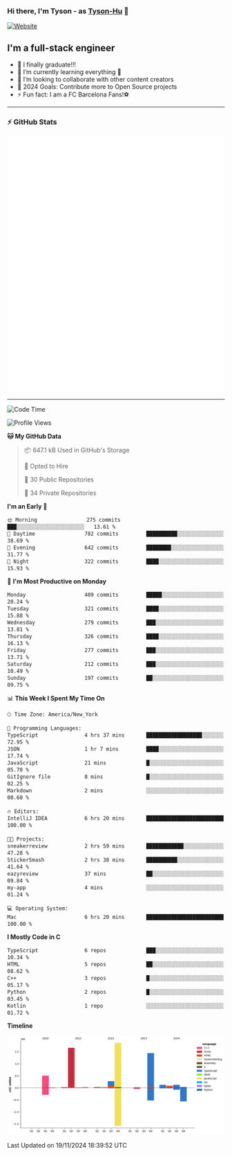 ### Hi there, I'm Tyson - as [Tyson-Hu][website] 👋

[![Website](https://img.shields.io/website?label=Tianzhe.me&style=for-the-badge&url=https%3A%2F%2Ftianzhe.me)](https://tianzhe.me)


## I'm a full-stack engineer

- 🔭 I finally graduate!!!
- 🌱 I’m currently learning everything 🤣
- 👯 I’m looking to collaborate with other content creators
- 🥅 2024 Goals: Contribute more to Open Source projects
- ⚡ Fun fact: I am a FC Barcelona Fans!⚽️

---

### ⚡️ GitHub Stats
![](https://raw.githubusercontent.com/Tyson-Hu/github-stats-card/master/generated/overview.svg)
![](https://raw.githubusercontent.com/Tyson-Hu/github-stats-card/master/generated/languages.svg)

---

<!--START_SECTION:waka-->
![Code Time](http://img.shields.io/badge/Code%20Time-262%20hrs%2021%20mins-blue)

![Profile Views](http://img.shields.io/badge/Profile%20Views-0-blue)

**🐱 My GitHub Data** 

> 📦 647.1 kB Used in GitHub's Storage 
 > 
> 💼 Opted to Hire
 > 
> 📜 30 Public Repositories 
 > 
> 🔑 34 Private Repositories 
 > 
**I'm an Early 🐤** 

```text
🌞 Morning                275 commits         ███░░░░░░░░░░░░░░░░░░░░░░   13.61 % 
🌆 Daytime                782 commits         ██████████░░░░░░░░░░░░░░░   38.69 % 
🌃 Evening                642 commits         ████████░░░░░░░░░░░░░░░░░   31.77 % 
🌙 Night                  322 commits         ████░░░░░░░░░░░░░░░░░░░░░   15.93 % 
```
📅 **I'm Most Productive on Monday** 

```text
Monday                   409 commits         █████░░░░░░░░░░░░░░░░░░░░   20.24 % 
Tuesday                  321 commits         ████░░░░░░░░░░░░░░░░░░░░░   15.88 % 
Wednesday                279 commits         ███░░░░░░░░░░░░░░░░░░░░░░   13.81 % 
Thursday                 326 commits         ████░░░░░░░░░░░░░░░░░░░░░   16.13 % 
Friday                   277 commits         ███░░░░░░░░░░░░░░░░░░░░░░   13.71 % 
Saturday                 212 commits         ███░░░░░░░░░░░░░░░░░░░░░░   10.49 % 
Sunday                   197 commits         ██░░░░░░░░░░░░░░░░░░░░░░░   09.75 % 
```


📊 **This Week I Spent My Time On** 

```text
🕑︎ Time Zone: America/New_York

💬 Programming Languages: 
TypeScript               4 hrs 37 mins       ██████████████████░░░░░░░   72.95 % 
JSON                     1 hr 7 mins         ████░░░░░░░░░░░░░░░░░░░░░   17.74 % 
JavaScript               21 mins             █░░░░░░░░░░░░░░░░░░░░░░░░   05.70 % 
GitIgnore file           8 mins              █░░░░░░░░░░░░░░░░░░░░░░░░   02.25 % 
Markdown                 2 mins              ░░░░░░░░░░░░░░░░░░░░░░░░░   00.60 % 

🔥 Editors: 
IntelliJ IDEA            6 hrs 20 mins       █████████████████████████   100.00 % 

🐱‍💻 Projects: 
sneakerreview            2 hrs 59 mins       ████████████░░░░░░░░░░░░░   47.28 % 
StickerSmash             2 hrs 38 mins       ██████████░░░░░░░░░░░░░░░   41.64 % 
eazyreview               37 mins             ██░░░░░░░░░░░░░░░░░░░░░░░   09.84 % 
my-app                   4 mins              ░░░░░░░░░░░░░░░░░░░░░░░░░   01.24 % 

💻 Operating System: 
Mac                      6 hrs 20 mins       █████████████████████████   100.00 % 
```

**I Mostly Code in C** 

```text
TypeScript               6 repos             ███░░░░░░░░░░░░░░░░░░░░░░   10.34 % 
HTML                     5 repos             ██░░░░░░░░░░░░░░░░░░░░░░░   08.62 % 
C++                      3 repos             █░░░░░░░░░░░░░░░░░░░░░░░░   05.17 % 
Python                   2 repos             █░░░░░░░░░░░░░░░░░░░░░░░░   03.45 % 
Kotlin                   1 repo              ░░░░░░░░░░░░░░░░░░░░░░░░░   01.72 % 
```



**Timeline**

![Lines of Code chart](https://raw.githubusercontent.com/Tyson-Hu/Tyson-Hu/main/assets/bar_graph.png)


 Last Updated on 19/11/2024 18:39:52 UTC
<!--END_SECTION:waka-->


[website]: https://github.com/Tyson-Hu
